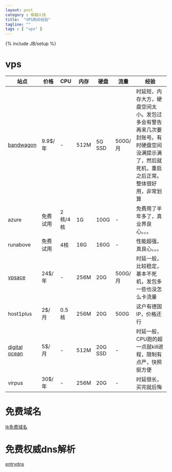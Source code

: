 ```yaml
---
layout: post
category : 穿越火线
title:  "VPS购买经验"
tagline: ""
tags : [ "vps" ] 
---
```

{% include JB/setup %}

# vps

| 站点 | 价格 | CPU | 内存 | 硬盘 | 流量 | 经验 |
| ---- | ---- | --- | ---- | ---- | ---- | ---- |
| [bandwagon](https://bandwagonhost.com/aff.php?aff=1132) | 9.9$/年 | - | 512M | 5G SSD | 500G/月 | 时延短，内存大方，硬盘空间太小。发包过多会有警告再来几次要封账号。有时硬盘空间没满提示满了，然后就死机，重启之后正常。整体很好用，非常划算
| azure | 免费试用 | 2核/4核 | 1G | 100G | - | 免费用了半年多了，真业界良心。。。
| runabove | 免费试用 | 4核 | 16G | 160G | - | 性能超强，真良心。。。
| [vpsace](https://vpsace.com/clients/aff.php?aff=133) | 24$/年 | - | 256M | 20G | 500G/月 | 时延一般，比较稳定，基本不死机，发包多一些也没怎么卡流量
| host1plus | 2$/月 | 0.5核 | 256M | 20G | 500G | 这户有德国IP，价格还行
| [digital ocean](https://www.digitalocean.com/?refcode=8e2e9a21c6dd) | 5$/月 | - | 512M | 20G SSD | - | 时延一般，CPU跑的超一点就kill进程，限制有点严，快照挺方便
| virpus | 30$/年 | - | 256M | 20G | -   | 时延很长，买完就后悔

# 免费域名

[tk免费域名](http://dot.tk/)

# 免费权威dns解析

[entrydns](https://entrydns.net/)
